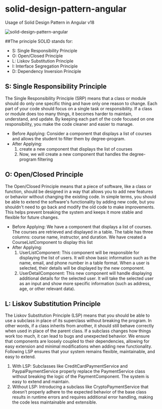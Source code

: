 # solid-design-pattern-angular
Usage of Solid Design Pattern in Angular v18

![solid-design-pattern-angular](https://github.com/user-attachments/assets/9eb343a1-9eed-4740-8a59-671cebbbd9cc)

##The principle SOLID stands for:

- S: Single Responsibility Principle
- O: Open/Closed Principle
- L: Liskov Substitution Principle
- I: Interface Segregation Principle
- D: Dependency Inversion Principle

## S: Single Responsibility Principle
The Single Responsibility Principle (SRP) means that a class or module should do only one specific thing and have only one reason to change. Each part of your code should focus on a single task or responsibility. If a class or module does too many things, it becomes harder to maintain, understand, and update. By keeping each part of the code focused on one responsibility, you make the code cleaner and easier to manage.

- Before Applying: Consider a component that displays a list of courses and allows the student to filter them by degree-program.
- After Applying:
  1. create a new component that displays the list of courses
  2. Now, we will create a new component that handles the degree-program filtering

## O: Open/Closed Principle
The Open/Closed Principle means that a piece of software, like a class or function, should be designed in a way that allows you to add new features or behavior without changing the existing code. In simple terms, you should be able to extend the software's functionality by adding new code, but you shouldn't need to go back and modify the old code to make improvements. This helps prevent breaking the system and keeps it more stable and flexible for future changes.

- Before Applying: We have a component that displays a list of courses. The courses are retrieved and displayed in a table. The table has three columns: course name, instructor, and duration. We have created a CourseListComponent to display this list
- After Applying:
  1. UserListComponent: This component will be responsible for displaying the list of users. It will show basic information such as the name, email, and phone number in a table format. When a user is selected, their details will be displayed by the new component.
  2. UserDetailComponent: This new component will handle displaying additional details for the selected user. It will take the selected user as an input and show more specific information (such as address, age, or other relevant data).

## L: Liskov Substitution Principle
The Liskov Substitution Principle (LSP) means that you should be able to use a subclass in place of its superclass without breaking the program. In other words, if a class inherits from another, it should still behave correctly when used in place of the parent class. If a subclass changes how things work too much, it can lead to bugs and unexpected behavior. We ensure that components are loosely coupled to their dependencies, allowing for easy extension and minimal modifications when adding new functionality. Following LSP ensures that your system remains flexible, maintainable, and easy to extend.

  1. With LSP: Subclasses like CreditCardPaymentService and PaypalPaymentService properly replace the PaymentService class without breaking the logic of the PaymentComponent. The system is easy to extend and maintain.
  2. Without LSP: Introducing a subclass like CryptoPaymentService that doesn’t properly adhere to the expected behavior of the base class results in runtime errors and requires additional error handling, making the code less maintainable and extensible.
